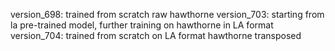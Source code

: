 version_698: trained from scratch raw hawthorne
version_703: starting from la pre-trained model, further training on hawthorne in LA format
version_704: trained from scratch on LA format hawthorne transposed 
